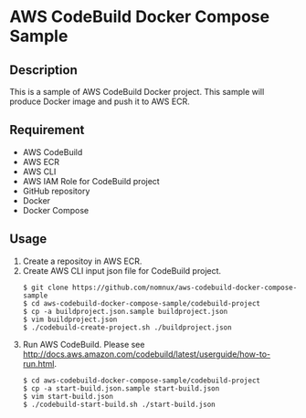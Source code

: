 # AWS CodeBuild Docker Compose Sample

## Description

This is a sample of AWS CodeBuild Docker project.
This sample will produce Docker image and push it to AWS ECR.

## Requirement

* AWS CodeBuild
* AWS ECR
* AWS CLI
* AWS IAM Role for CodeBuild project
* GitHub repository
* Docker
* Docker Compose

## Usage

1. Create a repositoy in AWS ECR.
1. Create AWS CLI input json file for CodeBuild project.
    ```
    $ git clone https://github.com/nomnux/aws-codebuild-docker-compose-sample
    $ cd aws-codebuild-docker-compose-sample/codebuild-project
    $ cp -a buildproject.json.sample buildproject.json
    $ vim buildproject.json
    $ ./codebuild-create-project.sh ./buildproject.json
    ```
1. Run AWS CodeBuild. Please see http://docs.aws.amazon.com/codebuild/latest/userguide/how-to-run.html.
    ```
    $ cd aws-codebuild-docker-compose-sample/codebuild-project
    $ cp -a start-build.json.sample start-build.json
    $ vim start-build.json
    $ ./codebuild-start-build.sh ./start-build.json
    ```
